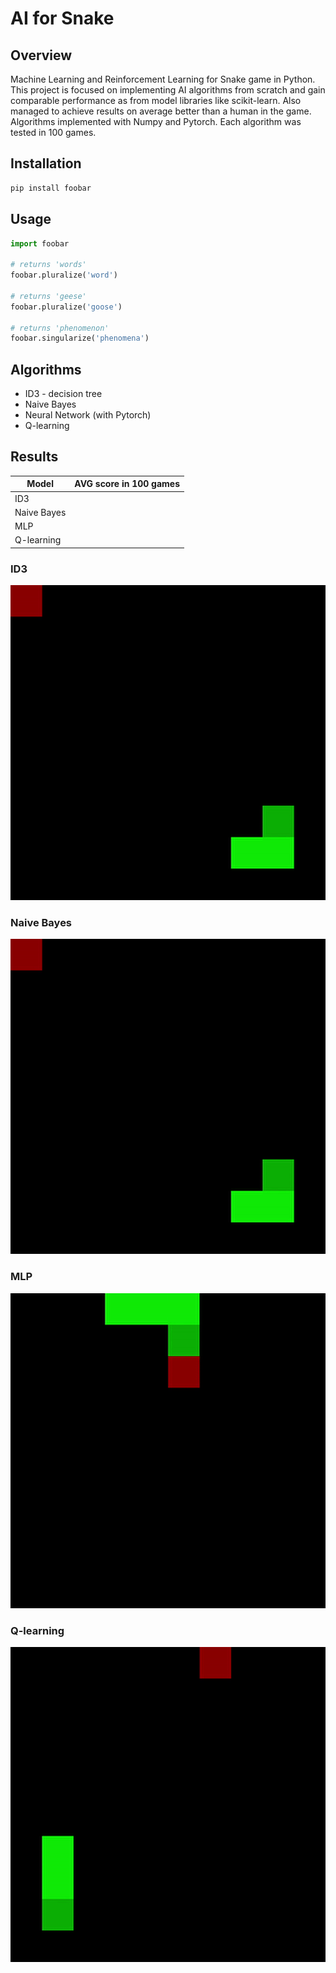 # AI for Snake

## Overview

Machine Learning and Reinforcement Learning for Snake game in Python. This project is focused on implementing AI algorithms from scratch and gain comparable performance as from model libraries like scikit-learn. Also managed to achieve results on average better than a human in the game. Algorithms implemented with Numpy and Pytorch. Each algorithm was tested in 100 games.

## Installation


```bash
pip install foobar
```

## Usage

```python
import foobar

# returns 'words'
foobar.pluralize('word')

# returns 'geese'
foobar.pluralize('goose')

# returns 'phenomenon'
foobar.singularize('phenomena')
```

## Algorithms

* ID3 - decision tree
* Naive Bayes
* Neural Network (with Pytorch)
* Q-learning

## Results

| Model  | AVG score in 100 games |
| --- | --- |
| ID3  |  |
| Naive Bayes |  |
| MLP |  |
| Q-learning |  |

### ID3
![](docs/id3.gif)  </br>

### Naive Bayes
![](docs/id3.gif)  </br>

### MLP
![](docs/mlp.gif)  </br>

### Q-learning
![](docs/qlearning.gif)  </br>
